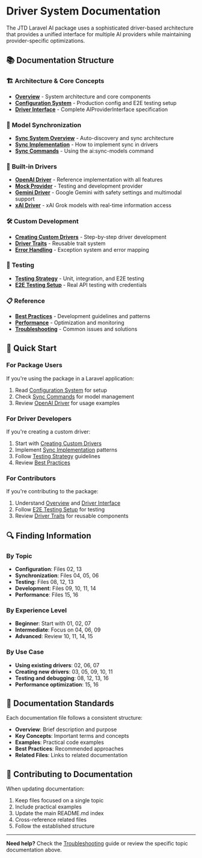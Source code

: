 # Driver System Documentation

The JTD Laravel AI package uses a sophisticated driver-based architecture that provides a unified interface for multiple AI providers while maintaining provider-specific optimizations.

## 📚 Documentation Structure

### 🏗️ **Architecture & Core Concepts**
- **[Overview](01-Overview.md)** - System architecture and core components
- **[Configuration System](02-Configuration.md)** - Production config and E2E testing setup
- **[Driver Interface](03-Interface.md)** - Complete AIProviderInterface specification

### 🔄 **Model Synchronization**
- **[Sync System Overview](04-Sync-System.md)** - Auto-discovery and sync architecture
- **[Sync Implementation](05-Sync-Implementation.md)** - How to implement sync in drivers
- **[Sync Commands](06-Sync-Commands.md)** - Using the ai:sync-models command

### 🚀 **Built-in Drivers**
- **[OpenAI Driver](07-OpenAI-Driver.md)** - Reference implementation with all features
- **[Mock Provider](08-Mock-Provider.md)** - Testing and development provider
- **[Gemini Driver](17-Gemini-Driver.md)** - Google Gemini with safety settings and multimodal support
- **[xAI Driver](18-xAI-Driver.md)** - xAI Grok models with real-time information access

### 🛠️ **Custom Development**
- **[Creating Custom Drivers](09-Custom-Drivers.md)** - Step-by-step driver development
- **[Driver Traits](10-Driver-Traits.md)** - Reusable trait system
- **[Error Handling](11-Error-Handling.md)** - Exception system and error mapping

### 🧪 **Testing**
- **[Testing Strategy](12-Testing.md)** - Unit, integration, and E2E testing
- **[E2E Testing Setup](13-E2E-Setup.md)** - Real API testing with credentials

### 📋 **Reference**
- **[Best Practices](14-Best-Practices.md)** - Development guidelines and patterns
- **[Performance](15-Performance.md)** - Optimization and monitoring
- **[Troubleshooting](16-Troubleshooting.md)** - Common issues and solutions

## 🚀 Quick Start

### For Package Users
If you're using the package in a Laravel application:
1. Read [Configuration System](02-Configuration.md) for setup
2. Check [Sync Commands](06-Sync-Commands.md) for model management
3. Review [OpenAI Driver](07-OpenAI-Driver.md) for usage examples

### For Driver Developers
If you're creating a custom driver:
1. Start with [Creating Custom Drivers](09-Custom-Drivers.md)
2. Implement [Sync Implementation](05-Sync-Implementation.md) patterns
3. Follow [Testing Strategy](12-Testing.md) guidelines
4. Review [Best Practices](14-Best-Practices.md)

### For Contributors
If you're contributing to the package:
1. Understand [Overview](01-Overview.md) and [Driver Interface](03-Interface.md)
2. Follow [E2E Testing Setup](13-E2E-Setup.md) for testing
3. Review [Driver Traits](10-Driver-Traits.md) for reusable components

## 🔍 Finding Information

### By Topic
- **Configuration**: Files 02, 13
- **Synchronization**: Files 04, 05, 06
- **Testing**: Files 08, 12, 13
- **Development**: Files 09, 10, 11, 14
- **Performance**: Files 15, 16

### By Experience Level
- **Beginner**: Start with 01, 02, 07
- **Intermediate**: Focus on 04, 06, 09
- **Advanced**: Review 10, 11, 14, 15

### By Use Case
- **Using existing drivers**: 02, 06, 07
- **Creating new drivers**: 03, 05, 09, 10, 11
- **Testing and debugging**: 08, 12, 13, 16
- **Performance optimization**: 15, 16

## 📖 Documentation Standards

Each documentation file follows a consistent structure:
- **Overview**: Brief description and purpose
- **Key Concepts**: Important terms and concepts
- **Examples**: Practical code examples
- **Best Practices**: Recommended approaches
- **Related Files**: Links to related documentation

## 🤝 Contributing to Documentation

When updating documentation:
1. Keep files focused on a single topic
2. Include practical examples
3. Update the main README.md index
4. Cross-reference related files
5. Follow the established structure

---

**Need help?** Check the [Troubleshooting](16-Troubleshooting.md) guide or review the specific topic documentation above.
